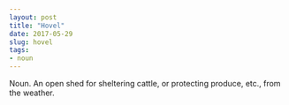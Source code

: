 ```yaml
---
layout: post
title: "Hovel"
date: 2017-05-29
slug: hovel
tags:
- noun
---
```


Noun. An open shed for sheltering cattle, or protecting produce, etc., from the weather.
